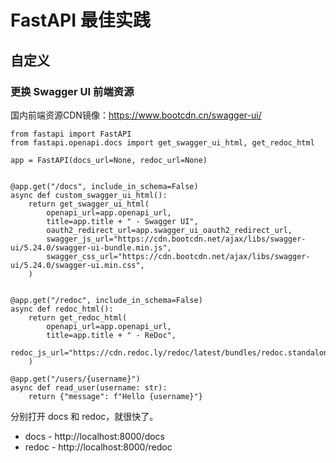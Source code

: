 # FastAPI 最佳实践

## 自定义

### 更换 Swagger UI 前端资源

国内前端资源CDN镜像：https://www.bootcdn.cn/swagger-ui/

```python{4,13-14,23}
from fastapi import FastAPI
from fastapi.openapi.docs import get_swagger_ui_html, get_redoc_html

app = FastAPI(docs_url=None, redoc_url=None)


@app.get("/docs", include_in_schema=False)
async def custom_swagger_ui_html():
    return get_swagger_ui_html(
        openapi_url=app.openapi_url,
        title=app.title + " - Swagger UI",
        oauth2_redirect_url=app.swagger_ui_oauth2_redirect_url,
        swagger_js_url="https://cdn.bootcdn.net/ajax/libs/swagger-ui/5.24.0/swagger-ui-bundle.min.js",
        swagger_css_url="https://cdn.bootcdn.net/ajax/libs/swagger-ui/5.24.0/swagger-ui.min.css",
    )


@app.get("/redoc", include_in_schema=False)
async def redoc_html():
    return get_redoc_html(
        openapi_url=app.openapi_url,
        title=app.title + " - ReDoc",
        redoc_js_url="https://cdn.redoc.ly/redoc/latest/bundles/redoc.standalone.js",
    )

@app.get("/users/{username}")
async def read_user(username: str):
    return {"message": f"Hello {username}"}

```

分别打开 docs 和 redoc，就很快了。
* docs - http://localhost:8000/docs
* redoc - http://localhost:8000/redoc